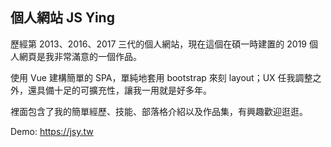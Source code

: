 ## 個人網站 JS Ying

歷經第 2013、2016、2017 三代的個人網站，現在這個在碩一時建置的 2019 個人網頁是我非常滿意的一個作品。

使用 Vue 建構簡單的 SPA，單純地套用 bootstrap 來刻 layout；UX 任我調整之外，還具備十足的可擴充性，讓我一用就是好多年。

裡面包含了我的簡單經歷、技能、部落格介紹以及作品集，有興趣歡迎逛逛。

Demo: https://jsy.tw
